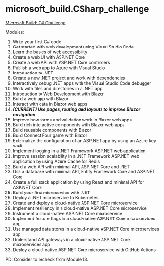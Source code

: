 # microsoft_build.CSharp_challenge
[Microsoft Build: C# Challenge](https://learn.microsoft.com/es-mx/users/cloudskillschallenge/collections/moqrtqmjz7d8?WT.mc_id=cloudskillschallenge_150AAE80-E46B-4A07-894A-5247FCDFCBAD)

Modules:

1. Write your first C# code
2. Get started with web development using Visual Studio Code
3. Learn the basics of web accessibility
4. Create a web UI with ASP.NET Core
5. Create a web API with ASP.NET Core controllers
6. Publish a web app to Azure with Visual Studio
7. Introduction to .NET
8. Create a new .NET project and work with dependencies
9. Interactively debug .NET apps with the Visual Studio Code debugger
10. Work with files and directories in a .NET app
11. Introduction to Web Development with Blazor
12. Build a web app with Blazor
13. Interact with data in Blazor web apps
14. __*(CURRENT)  Use pages, routing and layouts to improve Blazor navigation*__
15. Improve how forms and validation work in Blazor web apps
16. Build rich interactive components with Blazor web apps
17. Build reusable components with Blazor
18. Build Connect Four game with Blazor
19. Externalize the configuration of an ASP.NET app by using an Azure key vault
20. Implement logging in a .NET Framework ASP.NET web application
21. Improve session scalability in a .NET Framework ASP.NET web application by using Azure Cache for Redis
22. Build a web API with minimal API, ASP.NET Core and .NET
23. Use a database with minimal API, Entity Framework Core and ASP.NET Core
24. Create a full stack application by using React and minimal API for ASP.NET Core
25. Build your first microservice with .NET
26. Deploy a .NET microservice to Kubernetes
27. Create and deploy a cloud-native ASP.NET Core microservice
28. Implement resiliency in a cloud-native ASP.NET Core microservice
29. Instrument a cloud-native ASP.NET Core microservice
30. Implement feature flags in a cloud-native ASP.NET Core microservices app
31. Use managed data stores in a cloud-native ASP.NET Core microservices app
32. Understand API gateways in a cloud-native ASP.NET Core microservices app
33. Deploy a cloud-native ASP.NET Core microservice with GitHub Actions

PD: Consider to recheck from Module 13.
